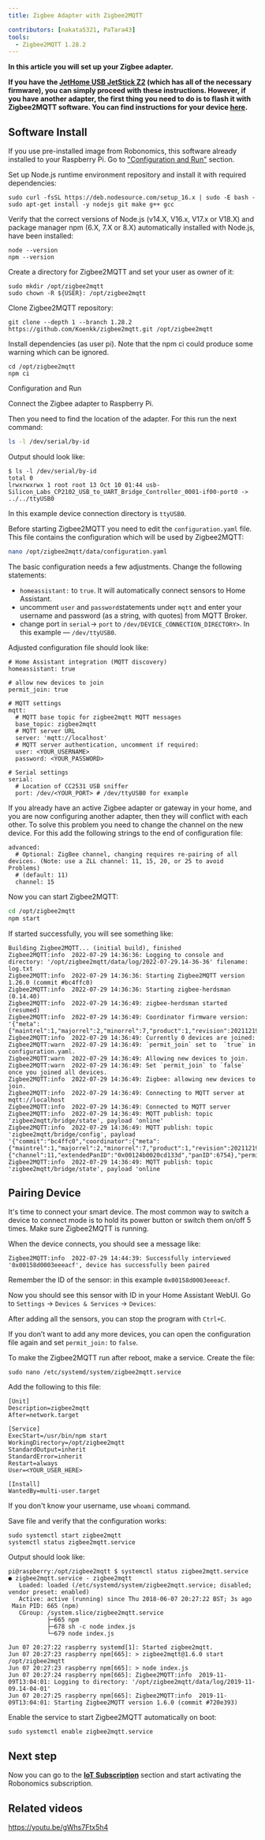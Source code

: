 ```yaml
---
title: Zigbee Adapter with Zigbee2MQTT

contributors: [nakata5321, PaTara43]
tools:
  - Zigbee2MQTT 1.28.2
---
```


**In this article you will set up your Zigbee adapter.**

<robo-wiki-picture src="home-assistant/zigbee2mqtt.png" />

**If you have the [JetHome USB JetStick Z2](https://jethome.ru/z2/?sl=en) (which has all of the necessary firmware), you can simply proceed with these instructions. However, if you have another adapter, the first thing you need to do is to flash it with Zigbee2MQTT software. You can find instructions for your device [here](https://www.zigbee2mqtt.io/information/supported_adapters.html).**


## Software Install

<robo-wiki-note type="warning">

  If you use pre-installed image from Robonomics, this software already installed to your Raspberry Pi. Go to ["Configuration and Run"](/docs/zigbee-to-mqtt#config-and-run) section.

</robo-wiki-note>

Set up Node.js runtime environment repository and install it with required dependencies:

<code-helper additionalLine="rasppi_username@rasppi_hostname">

```shell
sudo curl -fsSL https://deb.nodesource.com/setup_16.x | sudo -E bash -
sudo apt-get install -y nodejs git make g++ gcc
```

</code-helper>

Verify that the correct versions of Node.js (v14.X, V16.x, V17.x or V18.X) and package manager npm (6.X, 7.X or 8.X) automatically installed with Node.js, have been installed:

<code-helper additionalLine="rasppi_username@rasppi_hostname">

```shell
node --version
npm --version
```

</code-helper>

Create a directory for Zigbee2MQTT and set your user as owner of it:

<code-helper additionalLine="rasppi_username@rasppi_hostname">

```shell
sudo mkdir /opt/zigbee2mqtt
sudo chown -R ${USER}: /opt/zigbee2mqtt
```

</code-helper>

Clone Zigbee2MQTT repository:

<code-helper additionalLine="rasppi_username@rasppi_hostname">

```shell
git clone --depth 1 --branch 1.28.2 https://github.com/Koenkk/zigbee2mqtt.git /opt/zigbee2mqtt
```

</code-helper>

Install dependencies (as user pi). Note that the npm ci could produce some warning which can be ignored.

<code-helper additionalLine="rasppi_username@rasppi_hostname">

```shell
cd /opt/zigbee2mqtt
npm ci
```

</code-helper>

<robo-wiki-title :type="2" anchor="config-and-run">
Configuration and Run
</robo-wiki-title>

Connect the Zigbee adapter to Raspberry Pi.

<robo-wiki-picture src="home-assistant/connect-stick.gif" />

Then you need to find the location of the adapter. For this run the next command:

<code-helper additionalLine="rasppi_username@rasppi_hostname">

```bash
ls -l /dev/serial/by-id
```

</code-helper>

Output should look like:

<code-helper additionalLine="rasppi_username@rasppi_hostname">


```shell
$ ls -l /dev/serial/by-id
total 0
lrwxrwxrwx 1 root root 13 Oct 10 01:44 usb-Silicon_Labs_CP2102_USB_to_UART_Bridge_Controller_0001-if00-port0 -> ../../ttyUSB0

```

</code-helper>

In this example device connection directory is `ttyUSB0`.

Before starting Zigbee2MQTT you need to edit the `configuration.yaml` file. This file contains the configuration which will be used by Zigbee2MQTT:

<code-helper additionalLine="rasppi_username@rasppi_hostname">

```bash
nano /opt/zigbee2mqtt/data/configuration.yaml
```

</code-helper>

The basic configuration needs a few adjustments. Change the following statements:
 - `homeassistant:` to `true`. It will automatically connect sensors to Home Assistant.
 - uncomment `user` and `password`statements under `mqtt` and enter your username and password (as a string, with quotes) from MQTT Broker.
 - change port in `serial`-> `port` to `/dev/DEVICE_CONNECTION_DIRECTORY>`. In this example — `/dev/ttyUSB0`.

Adjusted configuration file should look like:

<code-helper copy>

```shell
# Home Assistant integration (MQTT discovery)
homeassistant: true

# allow new devices to join
permit_join: true

# MQTT settings
mqtt:
  # MQTT base topic for zigbee2mqtt MQTT messages
  base_topic: zigbee2mqtt
  # MQTT server URL
  server: 'mqtt://localhost'
  # MQTT server authentication, uncomment if required:
  user: <YOUR_USERNAME>
  password: <YOUR_PASSWORD>

# Serial settings
serial:
  # Location of CC2531 USB sniffer
  port: /dev/<YOUR_PORT> # /dev/ttyUSB0 for example
```

</code-helper>

<robo-wiki-note type="warning">

  If you already have an active Zigbee adapter or gateway in your home, and you are now configuring another adapter, then they will conflict with each other. To solve this problem you need to change the channel on the new device. For this add the following strings to the end of configuration file:

</robo-wiki-note>

<code-helper copy>

```shell
advanced:
  # Optional: ZigBee channel, changing requires re-pairing of all devices. (Note: use a ZLL channel: 11, 15, 20, or 25 to avoid Problems)
  # (default: 11)
  channel: 15
```

</code-helper>

Now you can start Zigbee2MQTT:

<code-helper additionalLine="rasppi_username@rasppi_hostname">

```bash
cd /opt/zigbee2mqtt
npm start
```

</code-helper>

If started successfully, you will see something like:

<code-helper additionalLine="rasppi_username@rasppi_hostname">

```shell
Building Zigbee2MQTT... (initial build), finished
Zigbee2MQTT:info  2022-07-29 14:36:36: Logging to console and directory: '/opt/zigbee2mqtt/data/log/2022-07-29.14-36-36' filename: log.txt
Zigbee2MQTT:info  2022-07-29 14:36:36: Starting Zigbee2MQTT version 1.26.0 (commit #bc4ffc0)
Zigbee2MQTT:info  2022-07-29 14:36:36: Starting zigbee-herdsman (0.14.40)
Zigbee2MQTT:info  2022-07-29 14:36:49: zigbee-herdsman started (resumed)
Zigbee2MQTT:info  2022-07-29 14:36:49: Coordinator firmware version: '{"meta":{"maintrel":1,"majorrel":2,"minorrel":7,"product":1,"revision":20211219,"transportrev":2},"type":"zStack3x0"}'
Zigbee2MQTT:info  2022-07-29 14:36:49: Currently 0 devices are joined:
Zigbee2MQTT:warn  2022-07-29 14:36:49: `permit_join` set to  `true` in configuration.yaml.
Zigbee2MQTT:warn  2022-07-29 14:36:49: Allowing new devices to join.
Zigbee2MQTT:warn  2022-07-29 14:36:49: Set `permit_join` to `false` once you joined all devices.
Zigbee2MQTT:info  2022-07-29 14:36:49: Zigbee: allowing new devices to join.
Zigbee2MQTT:info  2022-07-29 14:36:49: Connecting to MQTT server at mqtt://localhost
Zigbee2MQTT:info  2022-07-29 14:36:49: Connected to MQTT server
Zigbee2MQTT:info  2022-07-29 14:36:49: MQTT publish: topic 'zigbee2mqtt/bridge/state', payload 'online'
Zigbee2MQTT:info  2022-07-29 14:36:49: MQTT publish: topic 'zigbee2mqtt/bridge/config', payload '{"commit":"bc4ffc0","coordinator":{"meta":{"maintrel":1,"majorrel":2,"minorrel":7,"product":1,"revision":20211219,"transportrev":2},"type":"zStack3x0"},"log_level":"info","network":{"channel":11,"extendedPanID":"0x00124b0020cd133d","panID":6754},"permit_join":true,"version":"1.26.0"}'
Zigbee2MQTT:info  2022-07-29 14:36:49: MQTT publish: topic 'zigbee2mqtt/bridge/state', payload 'online
```

</code-helper>

## Pairing Device

It's time to connect your smart device. The most common way to switch a device to connect mode is to hold its power button or switch them on/off 5 times. Make sure Zigbee2MQTT is running.

<robo-wiki-picture src="home-assistant/switch-device.gif" />

When the device connects, you should see a message like:

<code-helper additionalLine="rasppi_username@rasppi_hostname">

```
Zigbee2MQTT:info  2022-07-29 14:44:39: Successfully interviewed '0x00158d0003eeeacf', device has successfully been paired
```
</code-helper>

Remember the ID of the sensor: in this example `0x00158d0003eeeacf`.

Now you should see this sensor with ID in your Home Assistant WebUI. Go to `Settings` -> `Devices & Services` -> `Devices`:

<robo-wiki-picture src="home-assistant/mqtt-devices.jpg" />

After adding all the sensors, you can stop the program with `Ctrl+C`.

<robo-wiki-note type="note"> 

  If you don’t want to add any more devices, you can open the configuration file again and set `permit_join:` to `false`.
  
</robo-wiki-note>

To make the Zigbee2MQTT run after reboot, make a service. Create the file:

<code-helper additionalLine="rasppi_username@rasppi_hostname">

```shell
sudo nano /etc/systemd/system/zigbee2mqtt.service
```

</code-helper>

Add the following to this file:

<code-helper copy>

```shell
[Unit]
Description=zigbee2mqtt
After=network.target

[Service]
ExecStart=/usr/bin/npm start
WorkingDirectory=/opt/zigbee2mqtt
StandardOutput=inherit
StandardError=inherit
Restart=always
User=<YOUR_USER_HERE>

[Install]
WantedBy=multi-user.target
```

</code-helper>

<robo-wiki-note type="note">

If you don't know your username, use `whoami` command.

</robo-wiki-note>

Save file and verify that the configuration works:

<code-helper additionalLine="rasppi_username@rasppi_hostname">

```shell
sudo systemctl start zigbee2mqtt
systemctl status zigbee2mqtt.service
```

</code-helper>

Output should look like:

<code-helper additionalLine="rasppi_username@rasppi_hostname">

```
pi@raspberry:/opt/zigbee2mqtt $ systemctl status zigbee2mqtt.service
● zigbee2mqtt.service - zigbee2mqtt
   Loaded: loaded (/etc/systemd/system/zigbee2mqtt.service; disabled; vendor preset: enabled)
   Active: active (running) since Thu 2018-06-07 20:27:22 BST; 3s ago
 Main PID: 665 (npm)
   CGroup: /system.slice/zigbee2mqtt.service
           ├─665 npm
           ├─678 sh -c node index.js
           └─679 node index.js

Jun 07 20:27:22 raspberry systemd[1]: Started zigbee2mqtt.
Jun 07 20:27:23 raspberry npm[665]: > zigbee2mqtt@1.6.0 start /opt/zigbee2mqtt
Jun 07 20:27:23 raspberry npm[665]: > node index.js
Jun 07 20:27:24 raspberry npm[665]: Zigbee2MQTT:info  2019-11-09T13:04:01: Logging to directory: '/opt/zigbee2mqtt/data/log/2019-11-09.14-04-01'
Jun 07 20:27:25 raspberry npm[665]: Zigbee2MQTT:info  2019-11-09T13:04:01: Starting Zigbee2MQTT version 1.6.0 (commit #720e393)
```

</code-helper>

Enable the service to start Zigbee2MQTT automatically on boot:

<code-helper additionalLine="rasppi_username@rasppi_hostname">

```shell
sudo systemctl enable zigbee2mqtt.service
```

</code-helper>

## Next step

Now you can go to the [**IoT Subscription**](/docs/sub-activate) section and start activating the Robonomics subscription.

## Related videos

https://youtu.be/gWhs7Ftx5h4